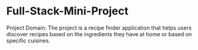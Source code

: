 # Full-Stack-Mini-Project

Project Domain: The project is a recipe finder application that helps
users discover recipes based on the ingredients they have at home or
based on specific cuisines.
